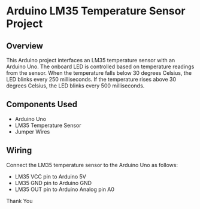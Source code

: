 # Arduino LM35 Temperature Sensor Project

## Overview

This Arduino project interfaces an LM35 temperature sensor with an Arduino Uno. The onboard LED is controlled based on temperature readings from the sensor. When the temperature falls below 30 degrees Celsius, the LED blinks every 250 milliseconds. If the temperature rises above 30 degrees Celsius, the LED blinks every 500 milliseconds.

## Components Used

- Arduino Uno
- LM35 Temperature Sensor
- Jumper Wires

## Wiring

Connect the LM35 temperature sensor to the Arduino Uno as follows:

- LM35 VCC pin to Arduino 5V
- LM35 GND pin to Arduino GND
- LM35 OUT pin to Arduino Analog pin A0



Thank You
